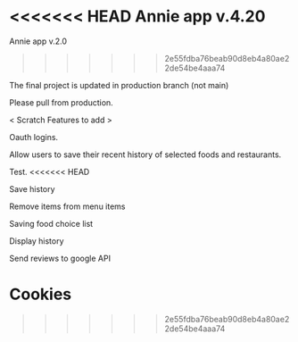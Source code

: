 <<<<<<< HEAD
Annie app v.4.20
=======
Annie app v.2.0
>>>>>>> 2e55fdba76beab90d8eb4a80ae22de54be4aaa74

The final project is updated in production branch (not main)

Please pull from production. 



< Scratch Features to add >

Oauth logins.

Allow users to save their recent history of selected foods and restaurants.

Test.
<<<<<<< HEAD

Save history

Remove items from menu items

Saving food choice list 

Display history

Send reviews to google API

Cookies
=======
>>>>>>> 2e55fdba76beab90d8eb4a80ae22de54be4aaa74
